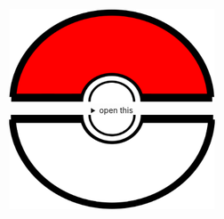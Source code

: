 <div align="center">
  <a href="#"><img src="assets/pokeball-top.png" width="370px" height="170px"></a>
  <details>
    <summary>open this</summary>
    <a href="#"><img src="assets/bitmoji.png" width="150"></a> <br>
    <a href="#"><img src="assets/typing.svg"></a>
    <details open>
      <summary>About me</summary>
      <div align="center">
   
  ✨ Learn more about me on [oyepriyansh.github.io](https://oyepriyansh.github.io). <br>
  💌 You can reach me via email at [priyanshprajapat@duck.com](mailto:priyanshprajapat@duck.com).
</div>
  <a href="https://twitter.com/oyepriyansh" target="blank"><img align="center" src="https://priyan.sh.gg/assets/github/readme/twitter.svg" alt="Priyansh's X handle" title="X"/></a>
  <a href="https://linkedin.com/in/priyanshprajapat" target="blank"><img align="center" src="https://oyepriyansh.pages.dev/assets/github/readme/linkedin.svg" alt="Priyansh's Linkedin handle" title="Linkedin"/></a> 
  <a href="https://instagram.com/oyepriyansh" target="blank"><img align="center" src="https://oyepriyansh.pages.dev/assets/github/readme/instagram.svg" alt="Priyansh's Instagram handle" title="Instagram"/></a>
  <a href="https://discord.com/invite/AeAjegXn6D" target="blank"><img align="center" src="https://oyepriyansh.pages.dev/assets/github/readme/discord.svg" alt="DevArna Discord invite" title="Discord"/></a>
      <div align="left">

```javascript
/**
 * Represents me.
 * @constructor
 * @param {string} languages - Hindi, Gujrati, English.
 * @param {string} hobbies - Cricket, Music, Gaming.
 * @param {string} interests - DiscordJS, Open Source, Javascript, Java.
 * @param {Date} birthday - 28th of May.
 */
```
  </div>
</details>


<details open>
  <summary>Discord Status</summary>
  <div>
    <a href="https://discord.com/users/838764339942785051" target="_blank">
      <img src="https://oyepriyansh.pages.dev/9d5grh" width="355px">
    </a> <br>
  </div>
</details><details open>
  <summary>GitHub Stats</summary>

  <a href="#"><img src="github_stats.svg" width="355px"></a><br>

</details>


<details open>
  <summary>Recent Activity</summary>

<!--RECENT_ACTIVITY:start-->
![pr_opened](https://oyepriyansh.pages.dev/i/octicons/PullRequestOpened.svg) [#44](https://github.com/is-a-software/is-a-software/pull/44) **|** [is-a-software/is-a-software](https://github.com/is-a-software/is-a-software)<br>
![issue_opened](https://oyepriyansh.pages.dev/i/octicons/IssueOpened.svg) [#43](https://github.com/is-a-software/is-a-software/issues/43) **|** [is-a-software/is-a-software](https://github.com/is-a-software/is-a-software)<br>
![create_repo](https://oyepriyansh.pages.dev/i/octicons/Repository.svg) [oyepriyansh/resume](https://github.com/oyepriyansh/resume)<br>
<!--RECENT_ACTIVITY:end-->

</details>

</details>
  <a href="#"><img src="assets/pokeball-bottom.png" width="370px" height="170px"></a>
</div>
